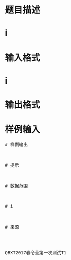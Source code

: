 

# 题目描述



# i



# 输入格式



# i



# 输出格式



# 样例输入


<pre>
# 样例输出


<pre>
# 提示



# 数据范围



# i



# 来源


<p>
QBXT2017春令营第一次测试T1
</p>
